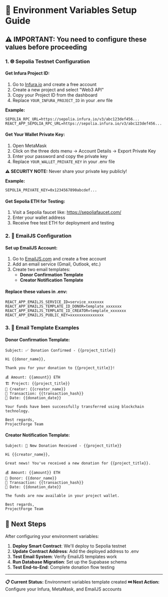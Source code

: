 # 🔧 Environment Variables Setup Guide

## ⚠️ IMPORTANT: You need to configure these values before proceeding

### 1. 🌐 **Sepolia Testnet Configuration**

#### Get Infura Project ID:
1. Go to [Infura.io](https://infura.io) and create a free account
2. Create a new project and select "Web3 API"
3. Copy your Project ID from the dashboard
4. Replace `YOUR_INFURA_PROJECT_ID` in your .env file

**Example:**
```
SEPOLIA_RPC_URL=https://sepolia.infura.io/v3/abc123def456...
REACT_APP_SEPOLIA_RPC_URL=https://sepolia.infura.io/v3/abc123def456...
```

#### Get Your Wallet Private Key:
1. Open MetaMask
2. Click on the three dots menu → Account Details → Export Private Key
3. Enter your password and copy the private key
4. Replace `YOUR_WALLET_PRIVATE_KEY` in your .env file

**⚠️ SECURITY NOTE:** Never share your private key publicly!

**Example:**
```
SEPOLIA_PRIVATE_KEY=0x1234567890abcdef...
```

#### Get Sepolia ETH for Testing:
1. Visit a Sepolia faucet like: https://sepoliafaucet.com/
2. Enter your wallet address
3. Receive free test ETH for deployment and testing

### 2. 📧 **EmailJS Configuration**

#### Set up EmailJS Account:
1. Go to [EmailJS.com](https://emailjs.com) and create a free account
2. Add an email service (Gmail, Outlook, etc.)
3. Create two email templates:
   - **Donor Confirmation Template**
   - **Creator Notification Template**

#### Replace these values in .env:
```
REACT_APP_EMAILJS_SERVICE_ID=service_xxxxxxx
REACT_APP_EMAILJS_TEMPLATE_ID_DONOR=template_xxxxxxx
REACT_APP_EMAILJS_TEMPLATE_ID_CREATOR=template_xxxxxxx
REACT_APP_EMAILJS_PUBLIC_KEY=xxxxxxxxxxxxxxx
```

### 3. 📄 **Email Template Examples**

#### Donor Confirmation Template:
```
Subject: ✅ Donation Confirmed - {{project_title}}

Hi {{donor_name}},

Thank you for your donation to {{project_title}}!

💰 Amount: {{amount}} ETH
🏗️ Project: {{project_title}}
👤 Creator: {{creator_name}}
🔗 Transaction: {{transaction_hash}}
📅 Date: {{donation_date}}

Your funds have been successfully transferred using blockchain technology.

Best regards,
ProjectForge Team
```

#### Creator Notification Template:
```
Subject: 🎉 New Donation Received - {{project_title}}

Hi {{creator_name}},

Great news! You've received a new donation for {{project_title}}.

💰 Amount: {{amount}} ETH
👤 Donor: {{donor_name}}
🔗 Transaction: {{transaction_hash}}
📅 Date: {{donation_date}}

The funds are now available in your project wallet.

Best regards,
ProjectForge Team
```

## 🚀 Next Steps

After configuring your environment variables:

1. **Deploy Smart Contract**: We'll deploy to Sepolia testnet
2. **Update Contract Address**: Add the deployed address to .env
3. **Test Email System**: Verify EmailJS templates work
4. **Run Database Migration**: Set up the Supabase schema
5. **Test End-to-End**: Complete donation flow testing

---

**📋 Current Status:** Environment variables template created
**⏭️ Next Action:** Configure your Infura, MetaMask, and EmailJS accounts